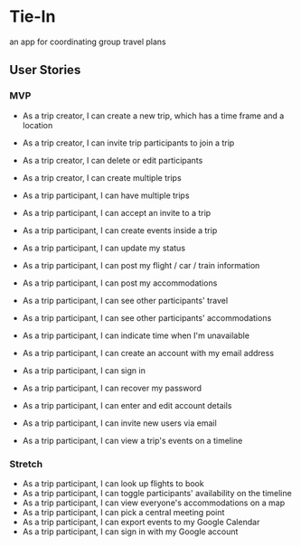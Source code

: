 # Tie-In
an app for coordinating group travel plans

## User Stories

### MVP

- As a trip creator, I can create a new trip, which has a time frame and a location
- As a trip creator, I can invite trip participants to join a trip
- As a trip creator, I can delete or edit participants
- As a trip creator, I can create multiple trips

- As a trip participant, I can have multiple trips
- As a trip participant, I can accept an invite to a trip
- As a trip participant, I can create events inside a trip
- As a trip participant, I can update my status
- As a trip participant, I can post my flight / car / train information
- As a trip participant, I can post my accommodations
- As a trip participant, I can see other participants' travel 
- As a trip participant, I can see other participants' accommodations
- As a trip participant, I can indicate time when I'm unavailable
- As a trip participant, I can create an account with my email address
- As a trip participant, I can sign in 
- As a trip participant, I can recover my password
- As a trip participant, I can enter and edit account details
- As a trip participant, I can invite new users via email
- As a trip participant, I can view a trip's events on a timeline


### Stretch

- As a trip participant, I can look up flights to book
- As a trip participant, I can toggle participants' availability on the timeline
- As a trip participant, I can view everyone's accommodations on a map
- As a trip participant, I can pick a central meeting point
- As a trip participant, I can export events to my Google Calendar
- As a trip participant, I can sign in with my Google account
